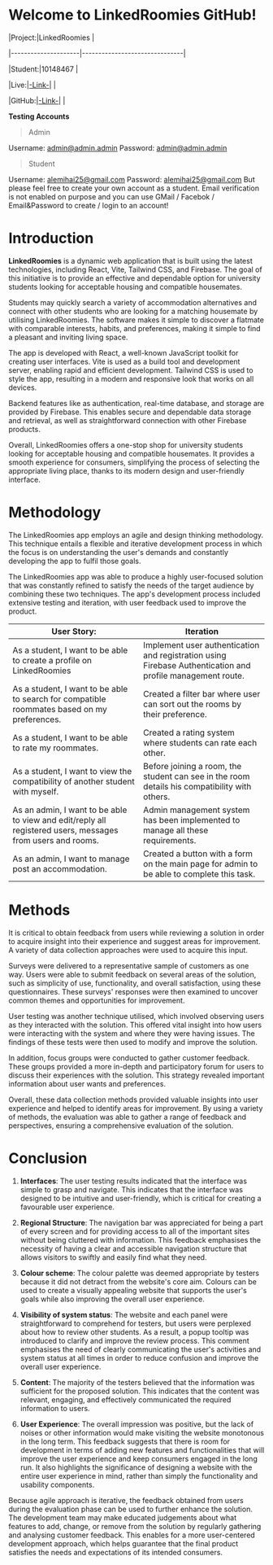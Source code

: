 
  

# Welcome to LinkedRoomies GitHub!

  

  

|Project:|LinkedRoomies |

|---------------------|-------------------------------|

|Student:|10148467 |

|Live:|[-Link-](https://linkroomie.web.app)| |

|GitHub:|[-Link-](https://github.com/mihaicc30/LinkedRoomies)| |


**Testing Accounts**

> Admin

Username: admin@admin.admin
Password: admin@admin.admin
  
  > Student

Username: alemihai25@gmail.com
Password: alemihai25@gmail.com
But please feel free to create your own account as a student. Email verification is not enabled on purpose and you can use GMail / Facebok / Email&Password to create / login to an account!

# Introduction

  

**LinkedRoomies** is a dynamic web application that is built using the latest technologies, including React, Vite, Tailwind CSS, and Firebase. The goal of this initiative is to provide an effective and dependable option for university students looking for acceptable housing and compatible housemates.

  

Students may quickly search a variety of accommodation alternatives and connect with other students who are looking for a matching housemate by utilising LinkedRoomies. The software makes it simple to discover a flatmate with comparable interests, habits, and preferences, making it simple to find a pleasant and inviting living space.

  

The app is developed with React, a well-known JavaScript toolkit for creating user interfaces. Vite is used as a build tool and development server, enabling rapid and efficient development. Tailwind CSS is used to style the app, resulting in a modern and responsive look that works on all devices.

  

Backend features like as authentication, real-time database, and storage are provided by Firebase. This enables secure and dependable data storage and retrieval, as well as straightforward connection with other Firebase products.

  

Overall, LinkedRoomies offers a one-stop shop for university students looking for acceptable housing and compatible housemates. It provides a smooth experience for consumers, simplifying the process of selecting the appropriate living place, thanks to its modern design and user-friendly interface.

  

# Methodology

  

The LinkedRoomies app employs an agile and design thinking methodology. This technique entails a flexible and iterative development process in which the focus is on understanding the user's demands and constantly developing the app to fulfil those goals.

  

The LinkedRoomies app was able to produce a highly user-focused solution that was constantly refined to satisfy the needs of the target audience by combining these two techniques. The app's development process included extensive testing and iteration, with user feedback used to improve the product.


| User Story:| Iteration| 
|---------------------|-------------------------------|
|As a student, I want to be able to create a profile on LinkedRoomies |Implement user authentication and registration using Firebase Authentication and profile management route. |
|As a student, I want to be able to search for compatible roommates based on my preferences.| Created a filter bar where user can sort out the rooms by their preference.|
|As a student, I want to be able to rate my roommates.| Created a rating system where students can rate each other. |
|As a student, I want to view the compatibility of another student with myself.| Before joining a room, the student can see in the room details his compatibility with others.|
|As an admin, I want to be able to view and edit/reply all registered users, messages from users and rooms.| Admin management system has been implemented to manage all these requirements.|
|As an admin, I want to manage post an accommodation.| Created a button with a form on the main page for admin to be able to complete this task.|

  

# Methods

  

It is critical to obtain feedback from users while reviewing a solution in order to acquire insight into their experience and suggest areas for improvement. A variety of data collection approaches were used to acquire this input.

  

Surveys were delivered to a representative sample of customers as one way. Users were able to submit feedback on several areas of the solution, such as simplicity of use, functionality, and overall satisfaction, using these questionnaires. These surveys' responses were then examined to uncover common themes and opportunities for improvement.

  

User testing was another technique utilised, which involved observing users as they interacted with the solution. This offered vital insight into how users were interacting with the system and where they were having issues. The findings of these tests were then used to modify and improve the solution.

  

In addition, focus groups were conducted to gather customer feedback. These groups provided a more in-depth and participatory forum for users to discuss their experiences with the solution. This strategy revealed important information about user wants and preferences.

  

Overall, these data collection methods provided valuable insights into user experience and helped to identify areas for improvement. By using a variety of methods, the evaluation was able to gather a range of feedback and perspectives, ensuring a comprehensive evaluation of the solution.

  

# Conclusion

  

1.  **Interfaces**: The user testing results indicated that the interface was simple to grasp and navigate. This indicates that the interface was designed to be intuitive and user-friendly, which is critical for creating a favourable user experience.

  

2.  **Regional Structure**: The navigation bar was appreciated for being a part of every screen and for providing access to all of the important sites without being cluttered with information. This feedback emphasises the necessity of having a clear and accessible navigation structure that allows visitors to swiftly and easily find what they need.

  

3.  **Colour scheme**: The colour palette was deemed appropriate by testers because it did not detract from the website's core aim. Colours can be used to create a visually appealing website that supports the user's goals while also improving the overall user experience.

  

4.  **Visibility of system status**: The website and each panel were straightforward to comprehend for testers, but users were perplexed about how to review other students. As a result, a popup tooltip was introduced to clarify and improve the review process. This comment emphasises the need of clearly communicating the user's activities and system status at all times in order to reduce confusion and improve the overall user experience.

  

5.  **Content**: The majority of the testers believed that the information was sufficient for the proposed solution. This indicates that the content was relevant, engaging, and effectively communicated the required information to users.

  

6.  **User Experience**: The overall impression was positive, but the lack of noises or other information would make visiting the website monotonous in the long term. This feedback suggests that there is room for development in terms of adding new features and functionalities that will improve the user experience and keep consumers engaged in the long run. It also highlights the significance of designing a website with the entire user experience in mind, rather than simply the functionality and usability components.

  
  

Because agile approach is iterative, the feedback obtained from users during the evaluation phase can be used to further enhance the solution. The development team may make educated judgements about what features to add, change, or remove from the solution by regularly gathering and analysing customer feedback. This enables for a more user-centered development approach, which helps guarantee that the final product satisfies the needs and expectations of its intended consumers.